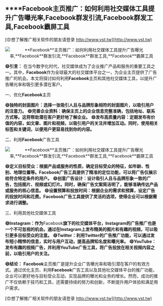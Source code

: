 ## ****Facebook**主页推广：如何利用社交媒体工具提升广告曝光率,**Facebook**群发引流,**Facebook**群发工具,**Facebook**霸屏工具**

[😍想了解推广相关软件的朋友请登录 http://www.vst.tw](http://www.vst.tw)

 <center><img src="https://vst.tw/MP4/tuiguang/png/3.png" alt="**Facebook**主页推广：如何利用社交媒体工具提升广告曝光率,**Facebook**群发引流,**Facebook**群发工具,**Facebook**霸屏工具"></center>

**😄引言：**
在当今数字化时代，社交媒体成为了企业推广产品和服务的重要工具之一。其中，**Facebook**作为全球最大的社交媒体平台之一，为企业主页提供了广告推广的机会。本文将探讨如何利用**Facebook**主页和其他社交媒体工具，以提升广告曝光率和吸引更多潜在客户。

一、优化**Facebook**主页

**😄独特的封面图片：选择一张吸引人且与品牌形象相符的封面图片，以吸引用户的注意力。**
**😄完善企业资料：确保主页上的企业信息完整准确，包括地址、联系方式等。这将帮助潜在客户更好地了解企业。**
**😄发布高质量内容：定期发布有价值的内容，如文章、图片和视频，以吸引用户的关注并增加互动。同时，使用相关标签和关键词，以便用户更容易找到你的内容。**

二、利用**Facebook**广告工具

 <center><img src="https://vst.tw/MP4/tuiguang/png/2.png" alt="**Facebook**主页推广：如何利用社交媒体工具提升广告曝光率,**Facebook**群发引流,**Facebook**群发工具,**Facebook**霸屏工具"></center>

**😄定义目标受众：根据产品或服务的性质，确定目标受众的特征，如年龄、性别、地理位置等。**Facebook**广告工具提供了精准的定位功能，可以将广告仅展示给符合特定条件的用户。**
**😄创意广告设计：设计吸引人且与品牌形象一致的广告，包括图片、视频或幻灯片。同时，确保广告文案简洁明了，能够准确传达产品或服务的核心信息。**
**😄设置预算和投放时间：根据企业的需求和预算，设定广告的投放时间和花费。**Facebook**广告工具提供了灵活的选项，使得企业可以根据需求进行调整。**

三、利用其他社交媒体工具

**😄Instagram：作为**Facebook**旗下的社交媒体平台，Instagram的广告推广也是一个不可忽视的机会。通过在Instagram上发布精美的图片和有趣的视频，可以吸引更多目标受众的注意。**
**😄Twitter：利用Twitter的广告推广功能，可以通过发布短小精悍的信息，实时与用户互动，提高品牌知名度和曝光率。**
**😄YouTube：发布有趣的视频广告，并利用YouTube广告工具，将广告投放在相关视频内容之前，以吸引用户的关注。**

**😄结论：**
**Facebook**主页推广是提升企业广告曝光率和吸引潜在客户的有效方式。通过优化主页、利用**Facebook**广告工具以及其他社交媒体平台的推广功能，企业可以更好地与目标受众互动，实现品牌的曝光和业务的增长。然而，成功的推广不仅依赖于技巧和工具，还需要持续的努力和创新，不断提升用户体验和满足用户需求。

[😍想了解推广相关软件的朋友请登录 http://www.vst.tw](http://www.vst.tw)



